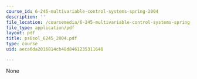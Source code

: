 ```yaml
---
course_id: 6-245-multivariable-control-systems-spring-2004
description: ''
file_location: /coursemedia/6-245-multivariable-control-systems-spring-2004/aeca6da2016814cb48d8461235311648_ps6sol_6245_2004.pdf
file_type: application/pdf
layout: pdf
title: ps6sol_6245_2004.pdf
type: course
uid: aeca6da2016814cb48d8461235311648

---
```

None